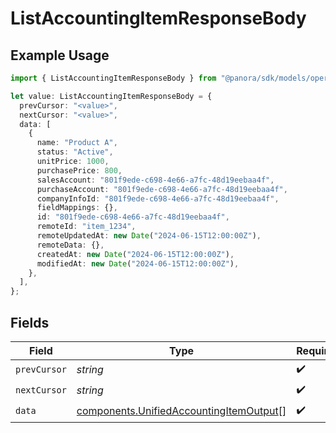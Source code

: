 # ListAccountingItemResponseBody

## Example Usage

```typescript
import { ListAccountingItemResponseBody } from "@panora/sdk/models/operations";

let value: ListAccountingItemResponseBody = {
  prevCursor: "<value>",
  nextCursor: "<value>",
  data: [
    {
      name: "Product A",
      status: "Active",
      unitPrice: 1000,
      purchasePrice: 800,
      salesAccount: "801f9ede-c698-4e66-a7fc-48d19eebaa4f",
      purchaseAccount: "801f9ede-c698-4e66-a7fc-48d19eebaa4f",
      companyInfoId: "801f9ede-c698-4e66-a7fc-48d19eebaa4f",
      fieldMappings: {},
      id: "801f9ede-c698-4e66-a7fc-48d19eebaa4f",
      remoteId: "item_1234",
      remoteUpdatedAt: new Date("2024-06-15T12:00:00Z"),
      remoteData: {},
      createdAt: new Date("2024-06-15T12:00:00Z"),
      modifiedAt: new Date("2024-06-15T12:00:00Z"),
    },
  ],
};
```

## Fields

| Field                                                                                              | Type                                                                                               | Required                                                                                           | Description                                                                                        |
| -------------------------------------------------------------------------------------------------- | -------------------------------------------------------------------------------------------------- | -------------------------------------------------------------------------------------------------- | -------------------------------------------------------------------------------------------------- |
| `prevCursor`                                                                                       | *string*                                                                                           | :heavy_check_mark:                                                                                 | N/A                                                                                                |
| `nextCursor`                                                                                       | *string*                                                                                           | :heavy_check_mark:                                                                                 | N/A                                                                                                |
| `data`                                                                                             | [components.UnifiedAccountingItemOutput](../../models/components/unifiedaccountingitemoutput.md)[] | :heavy_check_mark:                                                                                 | N/A                                                                                                |